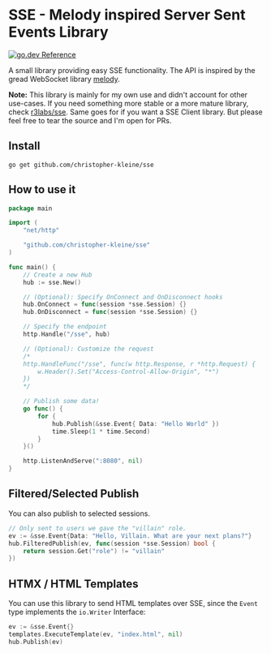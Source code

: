 # SSE - Melody inspired Server Sent Events Library

[![go.dev Reference](https://pkg.go.dev/static/frontend/badge/badge.svg)](https://go.dev/github.com/christpher-kleine/sse)

A small library providing easy SSE functionality. The API is inspired by the gread WebSocket library [melody](https://github.com/olahol/melody).

**Note:** This library is mainly for my own use and didn't account for other use-cases. If you need something more stable or a more mature library, check [r3labs/sse](https://github.com/r3labs/sse). Same goes for if you want a SSE Client library. But please feel free to tear the source and I'm open for PRs.

## Install

```
go get github.com/christopher-kleine/sse
```

## How to use it

```go
package main

import (
    "net/http"

    "github.com/christopher-kleine/sse"
)

func main() {
    // Create a new Hub
    hub := sse.New()

    // (Optional): Specify OnConnect and OnDisconnect hooks
    hub.OnConnect = func(session *sse.Session) {}
    hub.OnDisconnect = func(session *sse.Session) {}

    // Specify the endpoint
    http.Handle("/sse", hub)

    // (Optional): Customize the request
    /*
    http.HandleFunc("/sse", func(w http.Response, r *http.Request) {
        w.Header().Set("Access-Control-Allow-Origin", "*")
    })
    */

    // Publish some data!
    go func() {
        for {
            hub.Publish(&sse.Event{ Data: "Hello World" })
            time.Sleep(1 * time.Second)
        }
    }()

    http.ListenAndServe(":8080", nil)
}
```

## Filtered/Selected Publish

You can also publish to selected sessions.

```go
// Only sent to users we gave the "villain" role.
ev := &sse.Event{Data: "Hello, Villain. What are your next plans?"}
hub.FilteredPublish(ev, func(session *sse.Session) bool {
    return session.Get("role") != "villain"
})
```

## HTMX / HTML Templates

You can use this library to send HTML templates over SSE, since the `Event` type implements the `io.Writer` Interface:

```go
ev := &sse.Event{}
templates.ExecuteTemplate(ev, "index.html", nil)
hub.Publish(ev)
```